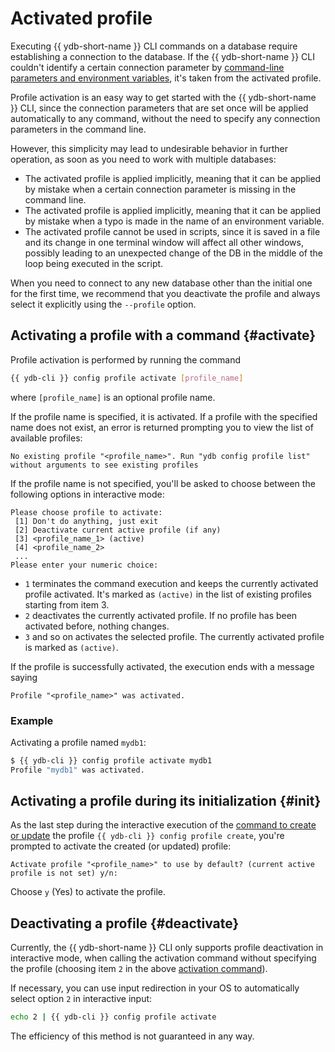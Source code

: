 # Activated profile

Executing {{ ydb-short-name }} CLI commands on a database require establishing a connection to the database. If the {{ ydb-short-name }} CLI couldn't identify a certain connection parameter by [command-line parameters and environment variables](../../connect.md), it's taken from the activated profile.

Profile activation is an easy way to get started with the {{ ydb-short-name }} CLI, since the connection parameters that are set once will be applied automatically to any command, without the need to specify any connection parameters in the command line.

However, this simplicity may lead to undesirable behavior in further operation, as soon as you need to work with multiple databases:

- The activated profile is applied implicitly, meaning that it can be applied by mistake when a certain connection parameter is missing in the command line.
- The activated profile is applied implicitly, meaning that it can be applied by mistake when a typo is made in the name of an environment variable.
- The activated profile cannot be used in scripts, since it is saved in a file and its change in one terminal window will affect all other windows, possibly leading to an unexpected change of the DB in the middle of the loop being executed in the script.

When you need to connect to any new database other than the initial one for the first time, we recommend that you deactivate the profile and always select it explicitly using the `--profile` option.

## Activating a profile with a command {#activate}

Profile activation is performed by running the command

```bash
{{ ydb-cli }} config profile activate [profile_name]
```

where `[profile_name]` is an optional profile name.

If the profile name is specified, it is activated. If a profile with the specified name does not exist, an error is returned prompting you to view the list of available profiles:

```text
No existing profile "<profile_name>". Run "ydb config profile list" without arguments to see existing profiles
```

If the profile name is not specified, you'll be asked to choose between the following options in interactive mode:

```text
Please choose profile to activate:
 [1] Don't do anything, just exit
 [2] Deactivate current active profile (if any)
 [3] <profile_name_1> (active)
 [4] <profile_name_2>
 ...
Please enter your numeric choice: 
```

- `1` terminates the command execution and keeps the currently activated profile activated. It's marked as `(active)` in the list of existing profiles starting from item 3.
- `2` deactivates the currently activated profile. If no profile has been activated before, nothing changes.
- `3` and so on activates the selected profile. The currently activated profile is marked as `(active)`.

If the profile is successfully activated, the execution ends with a message saying

```text
Profile "<profile_name>" was activated.
```

### Example

Activating a profile named `mydb1`:

```bash
$ {{ ydb-cli }} config profile activate mydb1
Profile "mydb1" was activated.
```

## Activating a profile during its initialization {#init}

As the last step during the interactive execution of the [command to create or update](../create.md) the profile `{{ ydb-cli }} config profile create`, you're prompted to activate the created (or updated) profile:

```text
Activate profile "<profile_name>" to use by default? (current active profile is not set) y/n:
```

Choose `y` (Yes) to activate the profile.

## Deactivating a profile {#deactivate}

Currently, the {{ ydb-short-name }} CLI only supports profile deactivation in interactive mode, when calling the activation command without specifying the profile (choosing item `2` in the above [activation command](#activate)).

If necessary, you can use input redirection in your OS to automatically select option `2` in interactive input:

```bash
echo 2 | {{ ydb-cli }} config profile activate
```

The efficiency of this method is not guaranteed in any way.

